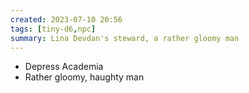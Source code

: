 ```yaml
---
created: 2023-07-10 20:56
tags: [tiny-d6,npc]
summary: Lina Devdan's steward, a rather gloomy man
---
```

- Depress Academia
- Rather gloomy, haughty man